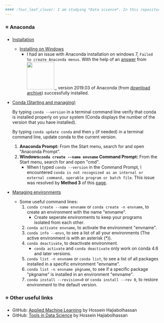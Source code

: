 ```yaml
---
#### :four_leaf_clover: I am studying *Data science*. In this repository, I am going to write about my experiences in studying *Machine learning*, with a step by step approach. :four_leaf_clover:
---
```


### :star: Anaconda
   - [Installation](https://docs.anaconda.com/anaconda/install/)
     - [Installing on Windows](https://docs.anaconda.com/anaconda/install/windows/)
       - I had an issue with Anaconda installation on windows 7, `Failed to create Anaconda menus`. With the help of an [answer](https://stackoverflow.com/a/57635204/12777699) from <a href="https://stackoverflow.com/questions/tagged/python"><img  src=https://upload.wikimedia.org/wikipedia/commons/f/f7/Stack_Overflow_logo.png width="90"/>
</a>, version 2019.03 of Anaconda (from [download archive](https://repo.continuum.io/archive/)) successfully installed.
   - [Conda (Starting and managing)](https://docs.conda.io/projects/conda/en/latest/user-guide/getting-started.html#getting-started-with-conda) 
     
     By typing `conda --version` in a terminal command line verify that 
     conda is installed properly on your system (Conda displays the number of the version that you have installed). 
     
     By typing `conda update conda` and then `y` (if needed) in a terminal command line, update conda to the current version.

     1. **Anaconda Prompt:** From the Start menu, search for and open "Anaconda Prompt". 
     2. **Windows`conda create --name envname` Command Prompt:** From the Start menu, search for and open "cmd". 
        - When I typed `conda --version` in the Command Prompt, I encountered `conda is not recognized as an internal or external command,
          operable program or batch file`. This issue was resolved by **Method 3** of this [page](https://appuals.com/fix-conda-is-not-recognized-as-an-internal-or-external-command-operable-program-or-batch-file/).
   - [Managing environments](https://docs.conda.io/projects/conda/en/latest/user-guide/tasks/manage-environments.html#managing-environments)
       - Some useful command lines:
            1) `conda create --name envname` or `conda create -n envname`, to create an environment with the name "envname".
                - Create seperate environments to keep your programs isolated from each other.
            2) `conda activate envname`, to activate the environment "envname".
            3) `conda info --envs`, to see a list of all your environments (The active environment is with an asterisk (*)).
            4) `conda deactivate`, to deactivate environment.
                - `conda activate` and `conda deactivate` only work on conda 4.6 and later versions. 
            5) `conda list -n envname` or `conda list`, to see a list of all packages installed in a specific environment "envname". 
            6) `conda list -n envname pkgname`, to see if a specific package "pkgname" is installed in an environment "envname".
            7) `conda install --revision=0` or `conda install --rev 0`, to restore environment to the default version.
            
### :star: Other useful links

   - GitHub: [Applied Machine Learning](https://github.com/hhaji/Applied-Machine-Learning) by Hossein Hajiabolhassan
   - GitHub: [Tools in Data Science](https://github.com/hhaji/Tools-in-Data-Science) by Hossein Hajiabolhassan
